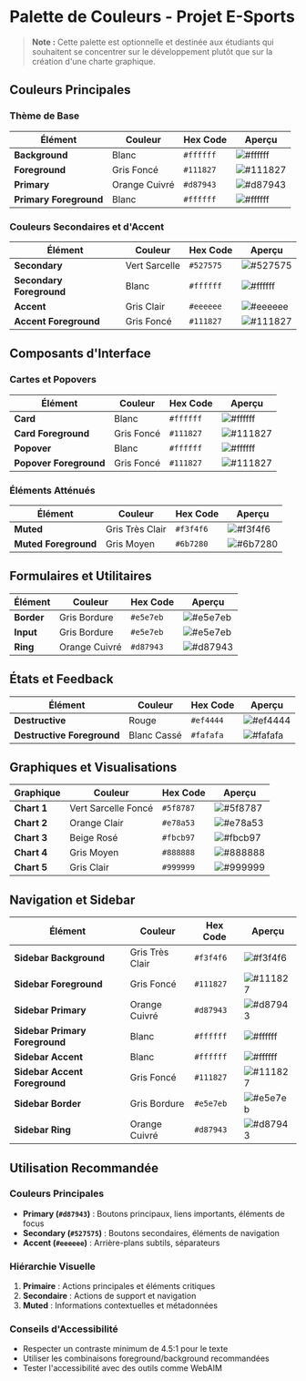 # Palette de Couleurs - Projet E-Sports

> **Note :** Cette palette est optionnelle et destinée aux étudiants qui souhaitent se concentrer sur le développement plutôt que sur la création d'une charte graphique.

## Couleurs Principales

### Thème de Base
| Élément | Couleur | Hex Code | Aperçu |
|---------|---------|----------|---------|
| **Background** | Blanc | `#ffffff` | ![#ffffff](https://via.placeholder.com/20/ffffff/ffffff?text=+) |
| **Foreground** | Gris Foncé | `#111827` | ![#111827](https://via.placeholder.com/20/111827/111827?text=+) |
| **Primary** | Orange Cuivré | `#d87943` | ![#d87943](https://via.placeholder.com/20/d87943/d87943?text=+) |
| **Primary Foreground** | Blanc | `#ffffff` | ![#ffffff](https://via.placeholder.com/20/ffffff/ffffff?text=+) |

### Couleurs Secondaires et d'Accent
| Élément | Couleur | Hex Code | Aperçu |
|---------|---------|----------|---------|
| **Secondary** | Vert Sarcelle | `#527575` | ![#527575](https://via.placeholder.com/20/527575/527575?text=+) |
| **Secondary Foreground** | Blanc | `#ffffff` | ![#ffffff](https://via.placeholder.com/20/ffffff/ffffff?text=+) |
| **Accent** | Gris Clair | `#eeeeee` | ![#eeeeee](https://via.placeholder.com/20/eeeeee/eeeeee?text=+) |
| **Accent Foreground** | Gris Foncé | `#111827` | ![#111827](https://via.placeholder.com/20/111827/111827?text=+) |

## Composants d'Interface

### Cartes et Popovers
| Élément | Couleur | Hex Code | Aperçu |
|---------|---------|----------|---------|
| **Card** | Blanc | `#ffffff` | ![#ffffff](https://via.placeholder.com/20/ffffff/ffffff?text=+) |
| **Card Foreground** | Gris Foncé | `#111827` | ![#111827](https://via.placeholder.com/20/111827/111827?text=+) |
| **Popover** | Blanc | `#ffffff` | ![#ffffff](https://via.placeholder.com/20/ffffff/ffffff?text=+) |
| **Popover Foreground** | Gris Foncé | `#111827` | ![#111827](https://via.placeholder.com/20/111827/111827?text=+) |

### Éléments Atténués
| Élément | Couleur | Hex Code | Aperçu |
|---------|---------|----------|---------|
| **Muted** | Gris Très Clair | `#f3f4f6` | ![#f3f4f6](https://via.placeholder.com/20/f3f4f6/f3f4f6?text=+) |
| **Muted Foreground** | Gris Moyen | `#6b7280` | ![#6b7280](https://via.placeholder.com/20/6b7280/6b7280?text=+) |

## Formulaires et Utilitaires

| Élément | Couleur | Hex Code | Aperçu |
|---------|---------|----------|---------|
| **Border** | Gris Bordure | `#e5e7eb` | ![#e5e7eb](https://via.placeholder.com/20/e5e7eb/e5e7eb?text=+) |
| **Input** | Gris Bordure | `#e5e7eb` | ![#e5e7eb](https://via.placeholder.com/20/e5e7eb/e5e7eb?text=+) |
| **Ring** | Orange Cuivré | `#d87943` | ![#d87943](https://via.placeholder.com/20/d87943/d87943?text=+) |

## États et Feedback

| Élément | Couleur | Hex Code | Aperçu |
|---------|---------|----------|---------|
| **Destructive** | Rouge | `#ef4444` | ![#ef4444](https://via.placeholder.com/20/ef4444/ef4444?text=+) |
| **Destructive Foreground** | Blanc Cassé | `#fafafa` | ![#fafafa](https://via.placeholder.com/20/fafafa/fafafa?text=+) |

## Graphiques et Visualisations

| Graphique | Couleur | Hex Code | Aperçu |
|-----------|---------|----------|---------|
| **Chart 1** | Vert Sarcelle Foncé | `#5f8787` | ![#5f8787](https://via.placeholder.com/20/5f8787/5f8787?text=+) |
| **Chart 2** | Orange Clair | `#e78a53` | ![#e78a53](https://via.placeholder.com/20/e78a53/e78a53?text=+) |
| **Chart 3** | Beige Rosé | `#fbcb97` | ![#fbcb97](https://via.placeholder.com/20/fbcb97/fbcb97?text=+) |
| **Chart 4** | Gris Moyen | `#888888` | ![#888888](https://via.placeholder.com/20/888888/888888?text=+) |
| **Chart 5** | Gris Clair | `#999999` | ![#999999](https://via.placeholder.com/20/999999/999999?text=+) |

## Navigation et Sidebar

| Élément | Couleur | Hex Code | Aperçu |
|---------|---------|----------|---------|
| **Sidebar Background** | Gris Très Clair | `#f3f4f6` | ![#f3f4f6](https://via.placeholder.com/20/f3f4f6/f3f4f6?text=+) |
| **Sidebar Foreground** | Gris Foncé | `#111827` | ![#111827](https://via.placeholder.com/20/111827/111827?text=+) |
| **Sidebar Primary** | Orange Cuivré | `#d87943` | ![#d87943](https://via.placeholder.com/20/d87943/d87943?text=+) |
| **Sidebar Primary Foreground** | Blanc | `#ffffff` | ![#ffffff](https://via.placeholder.com/20/ffffff/ffffff?text=+) |
| **Sidebar Accent** | Blanc | `#ffffff` | ![#ffffff](https://via.placeholder.com/20/ffffff/ffffff?text=+) |
| **Sidebar Accent Foreground** | Gris Foncé | `#111827` | ![#111827](https://via.placeholder.com/20/111827/111827?text=+) |
| **Sidebar Border** | Gris Bordure | `#e5e7eb` | ![#e5e7eb](https://via.placeholder.com/20/e5e7eb/e5e7eb?text=+) |
| **Sidebar Ring** | Orange Cuivré | `#d87943` | ![#d87943](https://via.placeholder.com/20/d87943/d87943?text=+) |

## Utilisation Recommandée

### Couleurs Principales
- **Primary (`#d87943`)** : Boutons principaux, liens importants, éléments de focus
- **Secondary (`#527575`)** : Boutons secondaires, éléments de navigation
- **Accent (`#eeeeee`)** : Arrière-plans subtils, séparateurs

### Hiérarchie Visuelle
1. **Primaire** : Actions principales et éléments critiques
2. **Secondaire** : Actions de support et navigation
3. **Muted** : Informations contextuelles et métadonnées

### Conseils d'Accessibilité
- Respecter un contraste minimum de 4.5:1 pour le texte
- Utiliser les combinaisons foreground/background recommandées
- Tester l'accessibilité avec des outils comme WebAIM
